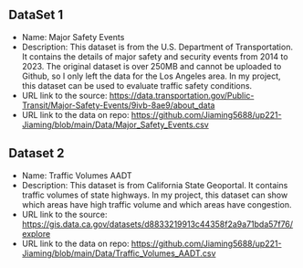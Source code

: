 ## DataSet 1
- Name: Major Safety Events
- Description: This dataset is from the U.S. Department of Transportation. It contains the details of major safety and security events from 2014 to 2023. The original dataset is over 250MB and cannot be uploaded to Github, so I only left the data for the Los Angeles area. In my project, this dataset can be used to evaluate traffic safety conditions. 
- URL link to the source: https://data.transportation.gov/Public-Transit/Major-Safety-Events/9ivb-8ae9/about_data
- URL link to the data on repo: https://github.com/Jiaming5688/up221-Jiaming/blob/main/Data/Major_Safety_Events.csv

## Dataset 2
- Name: Traffic Volumes AADT
- Description: This dataset is from California State Geoportal. It contains traffic volumes of state highways. In my project, this dataset can show which areas have high traffic volume and which areas have congestion.
- URL link to the source: https://gis.data.ca.gov/datasets/d8833219913c44358f2a9a71bda57f76/explore
- URL link to the data on repo: https://github.com/Jiaming5688/up221-Jiaming/blob/main/Data/Traffic_Volumes_AADT.csv
